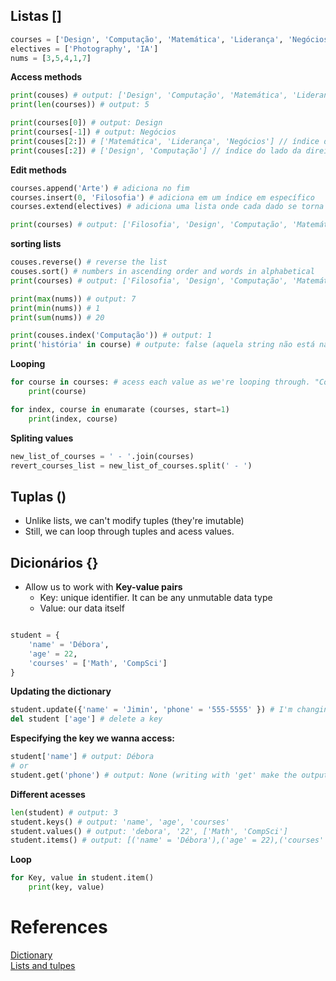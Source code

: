 ## Listas []

```Python
courses = ['Design', 'Computação', 'Matemática', 'Liderança', 'Negócios']
electives = ['Photography', 'IA']
nums = [3,5,4,1,7]
```

**Access methods**

```Python
print(couses) # output: ['Design', 'Computação', 'Matemática', 'Liderança', 'Negócios']
print(len(courses)) # output: 5

print(courses[0]) # output: Design
print(courses[-1]) # output: Negócios
print(couses[2:]) # ['Matemática', 'Liderança', 'Negócios'] // índice do lado da esquerda é inclusivo
print(couses[:2]) # ['Design', 'Computação'] // índice do lado da direita é exclusivo
```
**Edit methods**
```Python
courses.append('Arte') # adiciona no fim
courses.insert(0, 'Filosofia') # adiciona em um índice em específico
courses.extend(electives) # adiciona uma lista onde cada dado se torna um elemento do primeiro array

print(courses) # output: ['Filosofia', 'Design', 'Computação', 'Matemática', 'Liderança', 'Negócios', 'Arte', 'Photography', 'IA']
```

**sorting lists**

```Python
couses.reverse() # reverse the list
couses.sort() # numbers in ascending order and words in alphabetical
print(courses) # output: ['Filosofia', 'Design', 'Computação', 'Matemática', 'Liderança', 'Negócios', 'Arte', 'Photography', 'IA']

print(max(nums)) # output: 7
print(min(nums)) # 1
print(sum(nums)) # 20

print(couses.index('Computação')) # output: 1
print('história' in course) # outpute: false (aquela string não está na lista course)
```

**Looping**
```Python
for course in courses: # acess each value as we're looping through. "Course" is just a key world to refer to each item in the list.
    print(course)

for index, course in enumarate (courses, start=1)
    print(index, course)

```

**Spliting values**

```Python
new_list_of_courses = ' - '.join(courses)
revert_courses_list = new_list_of_courses.split(' - ')
```

## Tuplas ()

- Unlike lists, we can't modify tuples (they're imutable)
- Still, we can loop through tuples and acess values.

## Dicionários {}

- Allow us to work with **Key-value pairs**
    - Key: unique identifier. It can be any unmutable data type
    - Value: our data itself

```Python

student = {
    'name' = 'Débora',
    'age' = 22,
    'courses' = ['Math', 'CompSci']
}
```

**Updating the dictionary**

```Python
student.update({'name' = 'Jimin', 'phone' = '555-5555' }) # I'm changing the value of the key name and adding a new key in the end of the dictionary
del student ['age'] # delete a key
```

**Especifying the key we wanna access:**

```Python
student['name'] # output: Débora
# or
student.get('phone') # output: None (writing with 'get' make the output come with a clear mensage insted of an huge erro msg!)
```

**Different acesses**

```Python
len(student) # output: 3
student.keys() # output: 'name', 'age', 'courses'
student.values() # output: 'debora', '22', ['Math', 'CompSci']
student.items() # output: [('name' = 'Débora'),('age' = 22),('courses' = ['Math', 'CompSci')] --> they're are given in PAIRS!

```

**Loop**

```Python
for Key, value in student.item()
    print(key, value)
```


# References

[Dictionary](https://www.youtube.com/watch?v=daefaLgNkw0)\
[Lists and tulpes](https://www.youtube.com/watch?v=W8KRzm-HUcc)